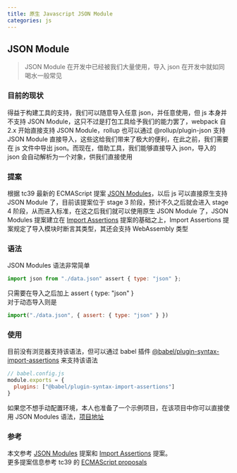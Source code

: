 ```yaml
---
title: 原生 Javascript JSON Module
categories: js
---
```

## JSON Module
>JSON Module 在开发中已经被我们大量使用，导入 json 在开发中就如同喝水一般常见  
### 目前的现状
得益于构建工具的支持，我们可以随意导入任意 json，并任意使用，但 js 本身并不支持 JSON Module，这只不过是打包工具给予我们的能力罢了，webpack 自 2.x 开始直接支持 JSON Module，rollup 也可以通过 @rollup/plugin-json 支持 JSON Module 直接导入，这些这给我们带来了极大的便利，在此之前，我们需要在 js 文件中导出 json。而现在，借助工具，我们能够直接导入 json，导入的 json 会自动解析为一个对象，供我们直接使用
### 提案
根据 tc39 最新的 ECMAScript 提案 [JSON Modules](https://github.com/tc39/proposal-json-modules)，以后 js 可以直接原生支持 JSON Module 了，目前该提案位于 stage 3 阶段，预计不久之后就会进入 stage 4 阶段，从而进入标准，在这之后我们就可以使用原生 JSON Module 了，JSON Modules 提案建立在 [Import Assertions](https://github.com/tc39/proposal-import-assertions/) 提案的基础之上，Import Assertions 提案规定了导入模块时断言其类型，其还会支持 WebAssembly 类型
### 语法
JSON Modules 语法非常简单  
````javascript
import json from "./data.json" assert { type: "json" };
````
只需要在导入之后加上 assert { type: "json" }  
对于动态导入则是  
````javascript
import("./data.json", { assert: { type: "json" } })
````
### 使用
目前没有浏览器支持该语法，但可以通过 babel 插件 [@babel/plugin-syntax-import-assertions](https://www.npmjs.com/package/@babel/plugin-syntax-import-assertions) 来支持该语法  
````javascript
// babel.config.js
module.exports = {
  plugins: ["@babel/plugin-syntax-import-assertions"]
}
````
如果您不想手动配置环境，本人也准备了一个示例项目，在该项目中你可以直接使用 JSON Modules 语法，[项目地址](https://github.com/Error4767/vite-template-next-standard)  

### 参考
本文参考 [JSON Modules](https://github.com/tc39/proposal-json-modules) 提案和 [Import Assertions](https://github.com/tc39/proposal-import-assertions/) 提案。  
更多提案信息参考 tc39 的 [ECMAScript proposals](https://github.com/tc39/proposals)